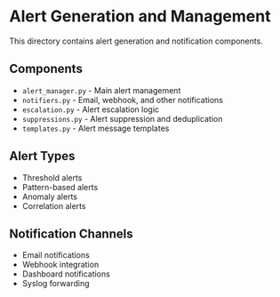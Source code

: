 # Alert Generation and Management

This directory contains alert generation and notification components.

## Components

- `alert_manager.py` - Main alert management
- `notifiers.py` - Email, webhook, and other notifications
- `escalation.py` - Alert escalation logic
- `suppressions.py` - Alert suppression and deduplication
- `templates.py` - Alert message templates

## Alert Types

- Threshold alerts
- Pattern-based alerts
- Anomaly alerts
- Correlation alerts

## Notification Channels

- Email notifications
- Webhook integration
- Dashboard notifications
- Syslog forwarding